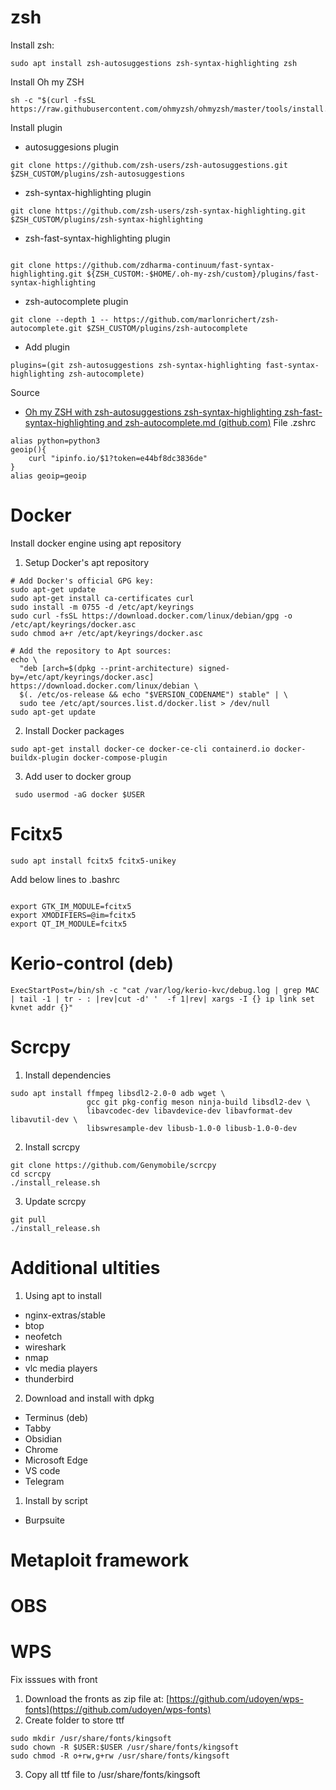 # zsh
Install zsh:
```
sudo apt install zsh-autosuggestions zsh-syntax-highlighting zsh
```
Install Oh my ZSH
```
sh -c "$(curl -fsSL https://raw.githubusercontent.com/ohmyzsh/ohmyzsh/master/tools/install.sh)"
```

Install plugin
- autosuggesions plugin
```
git clone https://github.com/zsh-users/zsh-autosuggestions.git $ZSH_CUSTOM/plugins/zsh-autosuggestions
```

- zsh-syntax-highlighting plugin
```
git clone https://github.com/zsh-users/zsh-syntax-highlighting.git $ZSH_CUSTOM/plugins/zsh-syntax-highlighting
```

- zsh-fast-syntax-highlighting plugin
```

git clone https://github.com/zdharma-continuum/fast-syntax-highlighting.git ${ZSH_CUSTOM:-$HOME/.oh-my-zsh/custom}/plugins/fast-syntax-highlighting
```
- zsh-autocomplete plugin
```
git clone --depth 1 -- https://github.com/marlonrichert/zsh-autocomplete.git $ZSH_CUSTOM/plugins/zsh-autocomplete
```
- Add plugin
```
plugins=(git zsh-autosuggestions zsh-syntax-highlighting fast-syntax-highlighting zsh-autocomplete)
```
Source
- [Oh my ZSH with zsh-autosuggestions zsh-syntax-highlighting zsh-fast-syntax-highlighting and zsh-autocomplete.md (github.com)](https://gist.github.com/n1snt/454b879b8f0b7995740ae04c5fb5b7df)
File .zshrc
```
alias python=python3
geoip(){
	curl "ipinfo.io/$1?token=e44bf8dc3836de"
}
alias geoip=geoip
```

# Docker
Install docker engine using apt repository
1. Setup Docker's apt repository
```
# Add Docker's official GPG key:
sudo apt-get update
sudo apt-get install ca-certificates curl
sudo install -m 0755 -d /etc/apt/keyrings
sudo curl -fsSL https://download.docker.com/linux/debian/gpg -o /etc/apt/keyrings/docker.asc
sudo chmod a+r /etc/apt/keyrings/docker.asc

# Add the repository to Apt sources:
echo \
  "deb [arch=$(dpkg --print-architecture) signed-by=/etc/apt/keyrings/docker.asc] https://download.docker.com/linux/debian \
  $(. /etc/os-release && echo "$VERSION_CODENAME") stable" | \
  sudo tee /etc/apt/sources.list.d/docker.list > /dev/null
sudo apt-get update
```
2. Install Docker packages
```
sudo apt-get install docker-ce docker-ce-cli containerd.io docker-buildx-plugin docker-compose-plugin
```
3. Add user to docker group
```
 sudo usermod -aG docker $USER
```

# Fcitx5
```
sudo apt install fcitx5 fcitx5-unikey
```
Add below lines to .bashrc
```

export GTK_IM_MODULE=fcitx5
export XMODIFIERS=@im=fcitx5 
export QT_IM_MODULE=fcitx5
```

# Kerio-control (deb)
```
ExecStartPost=/bin/sh -c "cat /var/log/kerio-kvc/debug.log | grep MAC | tail -1 | tr - : |rev|cut -d' '  -f 1|rev| xargs -I {} ip link set kvnet addr {}"
```
# Scrcpy
1. Install dependencies
```
sudo apt install ffmpeg libsdl2-2.0-0 adb wget \
                 gcc git pkg-config meson ninja-build libsdl2-dev \
                 libavcodec-dev libavdevice-dev libavformat-dev libavutil-dev \
                 libswresample-dev libusb-1.0-0 libusb-1.0-0-dev
```
2. Install scrcpy
```
git clone https://github.com/Genymobile/scrcpy
cd scrcpy
./install_release.sh
```
3. Update scrcpy
```
git pull
./install_release.sh
```
# Additional ultities
1. Using apt to install
- nginx-extras/stable 
- btop 
- neofetch
- wireshark
- nmap
- vlc media players
- thunderbird

2. Download and install with dpkg
- Terminus (deb)
- Tabby
- Obsidian
- Chrome
- Microsoft Edge
- VS code
- Telegram

1. Install by script
- Burpsuite

# Metaploit framework
# OBS
# WPS
Fix isssues with front
1. Download the fronts as zip file at: [https://github.com/udoyen/wps-fonts](https://github.com/udoyen/wps-fonts) 
2. Create folder to store ttf
```
sudo mkdir /usr/share/fonts/kingsoft
sudo chown -R $USER:$USER /usr/share/fonts/kingsoft
sudo chmod -R o+rw,g+rw /usr/share/fonts/kingsoft
```
3. Copy all ttf file to /usr/share/fonts/kingsoft